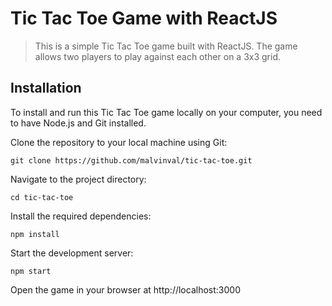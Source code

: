 # Tic Tac Toe Game with ReactJS

>This is a simple Tic Tac Toe game built with ReactJS. The game allows two players to play against each other on a 3x3 grid.

## Installation
To install and run this Tic Tac Toe game locally on your computer, you need to have Node.js and Git installed.

Clone the repository to your local machine using Git:

`git clone https://github.com/malvinval/tic-tac-toe.git`

Navigate to the project directory:

`cd tic-tac-toe`

Install the required dependencies:

`npm install`

Start the development server:

`npm start`

Open the game in your browser at http://localhost:3000